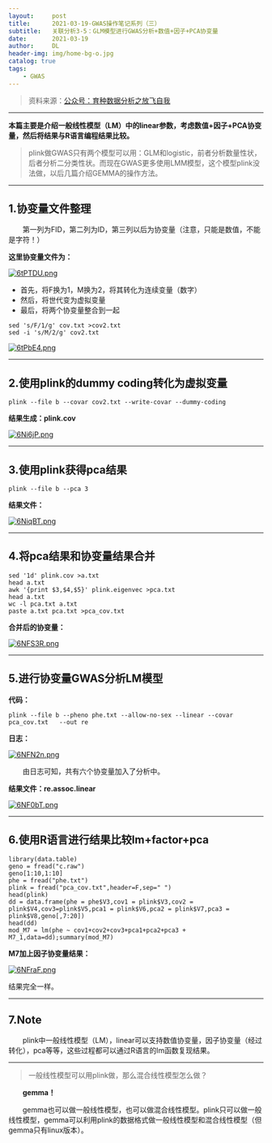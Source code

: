```yaml
---
layout:     post
title:      2021-03-19-GWAS操作笔记系列（三）
subtitle:   关联分析3-5：GLM模型进行GWAS分析+数值+因子+PCA协变量
date:       2021-03-19
author:     DL
header-img: img/home-bg-o.jpg
catalog: true
tags:
    - GWAS
---
```


> 资料来源：[公众号：育种数据分析之放飞自我](https://mp.weixin.qq.com/mp/appmsgalbum?action=getalbum&__biz=MzI0MTIzNjYwNQ==&scene=1&album_id=1336983097581207553&count=3&uin=&key=&devicetype=Windows+10+x64&version=6302012c&lang=zh_CN&ascene=1&fontgear=2)

---


**本篇主要是介绍一般线性模型（LM）中的linear参数，考虑数值+因子+PCA协变量，然后将结果与R语言编程结果比较。**

> plink做GWAS只有两个模型可以用：GLM和logistic，前者分析数量性状，后者分析二分类性状。而现在GWAS更多使用LMM模型，这个模型plink没法做，以后几篇介绍GEMMA的操作方法。

---

## 1.协变量文件整理

&emsp;&emsp;第一列为FID，第二列为ID，第三列以后为协变量（注意，只能是数值，不能是字符！）

**这里协变量文件为：**

[![6tPTDU.png](https://s3.ax1x.com/2021/03/11/6tPTDU.png)](https://imgtu.com/i/6tPTDU)

- 首先，将F换为1，M换为2，将其转化为连续变量（数字）
- 然后，将世代变为虚拟变量
- 最后，将两个协变量整合到一起

```
sed 's/F/1/g' cov.txt >cov2.txt
sed -i 's/M/2/g' cov2.txt 
```

[![6tPbE4.png](https://s3.ax1x.com/2021/03/11/6tPbE4.png)](https://imgtu.com/i/6tPbE4)

---

## 2.使用plink的dummy coding转化为虚拟变量

```
plink --file b --covar cov2.txt --write-covar --dummy-coding
```

**结果生成：plink.cov**

[![6Ni6jP.png](https://s3.ax1x.com/2021/03/11/6Ni6jP.png)](https://imgtu.com/i/6Ni6jP)

---

## 3.使用plink获得pca结果

```
plink --file b --pca 3
```

**结果文件：**

[![6NiqBT.png](https://s3.ax1x.com/2021/03/11/6NiqBT.png)](https://imgtu.com/i/6NiqBT)

---

## 4.将pca结果和协变量结果合并

```
sed '1d' plink.cov >a.txt
head a.txt 
awk '{print $3,$4,$5}' plink.eigenvec >pca.txt
head a.txt 
wc -l pca.txt a.txt 
paste a.txt pca.txt >pca_cov.txt
```

**合并后的协变量：**

[![6NFS3R.png](https://s3.ax1x.com/2021/03/11/6NFS3R.png)](https://imgtu.com/i/6NFS3R)

---

## 5.进行协变量GWAS分析LM模型

**代码：**

```
plink --file b --pheno phe.txt --allow-no-sex --linear --covar pca_cov.txt   --out re
```

**日志：**

[![6NFN2n.png](https://s3.ax1x.com/2021/03/11/6NFN2n.png)](https://imgtu.com/i/6NFN2n)

&emsp;&emsp;由日志可知，共有六个协变量加入了分析中。

**结果文件：re.assoc.linear**

[![6NF0bT.png](https://s3.ax1x.com/2021/03/11/6NF0bT.png)](https://imgtu.com/i/6NF0bT)

---

## 6.使用R语言进行结果比较lm+factor+pca

```
library(data.table)
geno = fread("c.raw")
geno[1:10,1:10]
phe = fread("phe.txt")
plink = fread("pca_cov.txt",header=F,sep=" ")
head(plink)
dd = data.frame(phe = phe$V3,cov1 = plink$V3,cov2 = plink$V4,cov3=plink$V5,pca1 = plink$V6,pca2 = plink$V7,pca3 = plink$V8,geno[,7:20])
head(dd)
mod_M7 = lm(phe ~ cov1+cov2+cov3+pca1+pca2+pca3 + M7_1,data=dd);summary(mod_M7)
```

**M7加上因子协变量结果：**

[![6NFraF.png](https://s3.ax1x.com/2021/03/11/6NFraF.png)](https://imgtu.com/i/6NFraF)

结果完全一样。

---

## 7.Note

&emsp;&emsp;plink中一般线性模型（LM），linear可以支持数值协变量，因子协变量（经过转化），pca等等，这些过程都可以通过R语言的lm函数复现结果。

---

> 一般线性模型可以用plink做，那么混合线性模型怎么做？

&emsp;&emsp;**gemma！**

&emsp;&emsp;gemma也可以做一般线性模型，也可以做混合线性模型。plink只可以做一般线性模型，gemma可以利用plink的数据格式做一般线性模型和混合线性模型（但gemma只有linux版本）。